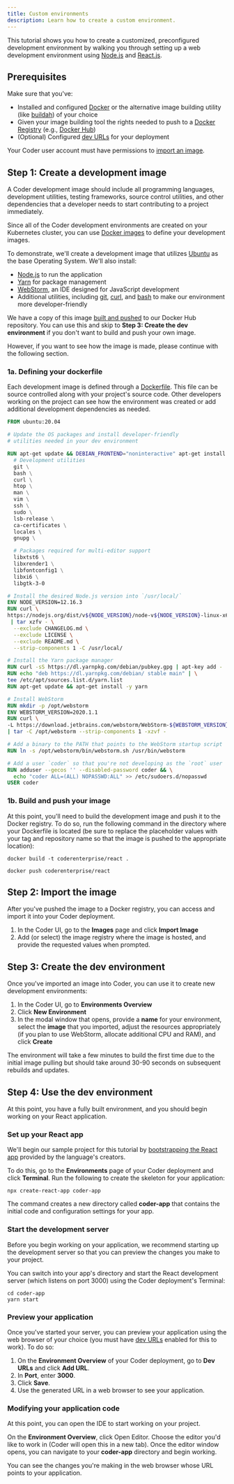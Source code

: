 ```yaml
---
title: Custom environments
description: Learn how to create a custom environment.
---
```


This tutorial shows you how to create a customized, preconfigured development
environment by walking you through setting up a web development environment
using [Node.js](https://nodejs.org/) and [React.js](https://reactjs.org/).

## Prerequisites

Make sure that you've:

- Installed and configured [Docker](https://docs.docker.com/get-docker/) or the
  alternative image building utility (like
  [buildah](https://github.com/containers/buildah/blob/master/README.md)) of
  your choice
- Given your image building tool the rights needed to push to a
  [Docker Registry](https://docs.docker.com/registry/introduction/) (e.g.,
  [Docker Hub](https://hub.docker.com/))
- (Optional) Configured [dev URLs](../../admin/devurls.md) for your deployment

Your Coder user account must have permissions to
[import an image](../../images/importing.md).

## Step 1: Create a development image

A Coder development image should include all programming languages, development
utilities, testing frameworks, source control utilities, and other dependencies
that a developer needs to start contributing to a project immediately.

Since all of the Coder development environments are created on your Kubernetes
cluster, you can use
[Docker images](https://docs.docker.com/get-started/overview/#docker-objects) to
define your development images.

To demonstrate, we'll create a development image that utilizes
[Ubuntu](https://ubuntu.com/) as the base Operating System. We'll also install:

- [Node.js](https://nodejs.org/) to run the application
- [Yarn](https://yarnpkg.com/) for package management
- [WebStorm](https://www.jetbrains.com/webstorm/), an IDE designed for
  JavaScript development
- Additional utilities, including [git](https://git-scm.com/),
  [curl](https://curl.haxx.se/), and [bash](https://www.gnu.org/software/bash/)
  to make our environment more developer-friendly

We have a copy of this image
[built and pushed](https://hub.docker.com/r/coderenterprise/react) to our Docker
Hub repository. You can use this and skip to **Step 3: Create the dev
environment** if you don't want to build and push your own image.

However, if you want to see how the image is made, please continue with the
following section.

### 1a. Defining your dockerfile

Each development image is defined through a
[Dockerfile](https://docs.docker.com/engine/reference/builder/). This file can
be source controlled along with your project's source code. Other developers
working on the project can see how the environment was created or add additional
development dependencies as needed.

```dockerfile
FROM ubuntu:20.04

# Update the OS packages and install developer-friendly
# utilities needed in your dev environment

RUN apt-get update && DEBIAN_FRONTEND="noninteractive" apt-get install -y \
  # Development utilities
  git \
  bash \
  curl \
  htop \
  man \
  vim \
  ssh \
  sudo \
  lsb-release \
  ca-certificates \
  locales \
  gnupg \

  # Packages required for multi-editor support
  libxtst6 \
  libxrender1 \
  libfontconfig1 \
  libxi6 \
  libgtk-3-0

# Install the desired Node.js version into `/usr/local/`
ENV NODE_VERSION=12.16.3
RUN curl \
https://nodejs.org/dist/v${NODE_VERSION}/node-v${NODE_VERSION}-linux-x64.tar.gz \
 | tar xzfv - \
  --exclude CHANGELOG.md \
  --exclude LICENSE \
  --exclude README.md \
  --strip-components 1 -C /usr/local/

# Install the Yarn package manager
RUN curl -sS https://dl.yarnpkg.com/debian/pubkey.gpg | apt-key add -
RUN echo "deb https://dl.yarnpkg.com/debian/ stable main" | \
tee /etc/apt/sources.list.d/yarn.list
RUN apt-get update && apt-get install -y yarn

# Install WebStorm
RUN mkdir -p /opt/webstorm
ENV WEBSTORM_VERSION=2020.1.1
RUN curl \
-L https://download.jetbrains.com/webstorm/WebStorm-${WEBSTORM_VERSION}.tar.gz \
| tar -C /opt/webstorm --strip-components 1 -xzvf -

# Add a binary to the PATH that points to the WebStorm startup script
RUN ln -s /opt/webstorm/bin/webstorm.sh /usr/bin/webstorm

# Add a user `coder` so that you're not developing as the `root` user
RUN adduser --gecos '' --disabled-password coder && \
  echo "coder ALL=(ALL) NOPASSWD:ALL" >> /etc/sudoers.d/nopasswd
USER coder
```

### 1b. Build and push your image

At this point, you'll need to build the development image and push it to the
Docker registry. To do so, run the following command in the directory where your
Dockerfile is located (be sure to replace the placeholder values with your tag
and repository name so that the image is pushed to the appropriate location):

```console
docker build -t coderenterprise/react .
```

```console
docker push coderenterprise/react
```

## Step 2: Import the image

After you've pushed the image to a Docker registry, you can access and import it
into your Coder deployment.

1. In the Coder UI, go to the **Images** page and click **Import Image**
1. Add (or select) the image registry where the image is hosted, and provide the
   requested values when prompted.

## Step 3: Create the dev environment

Once you've imported an image into Coder, you can use it to create new
development environments:

1. In the Coder UI, go to **Environments Overview**
1. Click **New Environment**
1. In the modal window that opens, provide a **name** for your environment,
   select the **image** that you imported, adjust the resources appropriately
   (if you plan to use WebStorm, allocate additional CPU and RAM), and click
   **Create**

The environment will take a few minutes to build the first time due to the
initial image pulling but should take around 30-90 seconds on subsequent
rebuilds and updates.

## Step 4: Use the dev environment

At this point, you have a fully built environment, and you should begin working
on your React application.

### Set up your React app

We'll begin our sample project for this tutorial by
[bootstrapping the React app](https://github.com/facebook/create-react-app)
provided by the language's creators.

To do this, go to the **Environments** page of your Coder deployment and click
**Terminal**. Run the following to create the skeleton for your application:

```console
npx create-react-app coder-app
```

The command creates a new directory called **coder-app** that contains the
initial code and configuration settings for your app.

### Start the development server

Before you begin working on your application, we recommend starting up the
development server so that you can preview the changes you make to your project.

You can switch into your app's directory and start the React development server
(which listens on port 3000) using the Coder deployment's Terminal:

```console
cd coder-app
yarn start
```

### Preview your application

Once you've started your server, you can preview your application using the web
browser of your choice (you must have [dev URLs](../../admin/devurls.md) enabled
for this to work). To do so:

1. On the **Environment Overview** of your Coder deployment, go to **Dev URLs**
   and click **Add URL**.
1. In **Port**, enter **3000**.
1. Click **Save**.
1. Use the generated URL in a web browser to see your application.

### Modifying your application code

At this point, you can open the IDE to start working on your project.

On the **Environment Overview**, click Open Editor. Choose the editor you'd like
to work in (Coder will open this in a new tab). Once the editor window opens,
you can navigate to your **coder-app** directory and begin working.

You can see the changes you're making in the web browser whose URL points to
your application.
